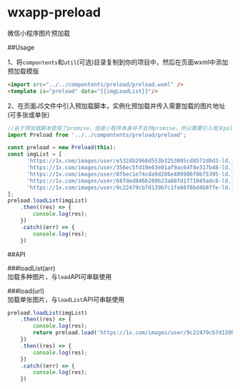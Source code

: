 # wxapp-preload   
微信小程序图片预加载

##Usage

1、将```compontents```和```util```(可选)目录复制到你的项目中，然后在页面wxml中添加预加载模版   

```html
<import src="../../compontents/preload/preload.wxml" />   
<template is="preload" data="{{imgLoadList}}"/>
```

2、在页面JS文件中引入预加载脚本，实例化预加载并传入需要加载的图片地址(可多张或单张)   

```javascript
//由于预加载脚本使用了promise，但是小程序本身并不支持promise，所以需要引入相关polyfill文件，这里使用bluebird作为扩展库，可以根据需求来决定(bluebird源文件在util文件夹里)
import Preload from '../../compontents/preload/preload';

const preload = new Preload(this);
const imgList = [
      'https://1x.com/images/user/e532db2968d553b3253095cd8572d0d3-ld.jpg',
      'https://1x.com/images/user/356ec5fd19e63e01af9ac64f8e317b48-ld.jpg',
      'https://1x.com/images/user/8fbec1e74cda9d286e409986f0bf5395-ld.jpg',
      'https://1x.com/images/user/68fded846b209b23a88fd1f71045adc8-ld.jpg',
      'https://1x.com/images/user/9c22479cb7d139b7c1fe66f8bd4b8ffe-ld.jpg',
];
preload.loadList(imgList)
	.then((res) => {
		console.log(res);
	})
	.catch((err) => {
		console.log(res);
	})
```

##API   

###loadList(arr)  
加载多种图片，与```load```API可串联使用

###load(url)  
加载单张图片，与```loadList```API可串联使用

```javascript
preload.loadList(imgList)
    .then((res) => {
        console.log(res);
        return preload.load('https://1x.com/images/user/9c22479cb7d139b7c1fe66f8bd4b8ffe-ld.jpg')
    })
    .then((res) => {
		console.log(res);
	})
    .catch((err) => {
        console.log(res);
    })
```